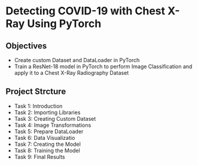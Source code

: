 # Detecting COVID-19 with Chest X-Ray Using PyTorch
## Objectives
* Create custom Dataset and DataLoader in PyTorch
* Train a ResNet-18 model in PyTorch to perform Image Classification and apply it to a Chest X-Ray Radiography Dataset

## Project Strcture
- Task 1: Introduction
- Task 2: Importing Libraries
- Task 3: Creating Custom Dataset
- Task 4: Image Transformations
- Task 5: Prepare DataLoader
- Task 6: Data Visualizatio
- Task 7: Creating the Model
- Task 8: Training the Model
- Task 9: Final Results
